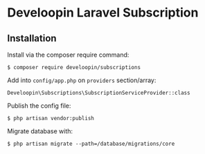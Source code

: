 # Develoopin Laravel Subscription

## Installation
Install via the composer require command:

`$ composer require develoopin/subscriptions`

Add into `config/app.php` on `providers` section/array:

`Develoopin\Subscriptions\SubscriptionServiceProvider::class`

Publish the config file:

`$ php artisan vendor:publish`

Migrate database with:

`$ php artisan migrate --path=/database/migrations/core`
